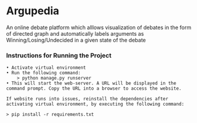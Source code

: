 # Argupedia
 
An online debate platform which alllows visualization of debates in the form of directed graph and automatically labels arguments as Winning/Losing/Undecided in a given state of the debate

### Instructions for Running the Project
```
• Activate virtual environment
• Run the following command:
	> python manage.py runserver
• This will start the web-server. A URL will be displayed in the command prompt. Copy the URL into a browser to access the website.

If website runs into issues, reinstall the dependencies after activating virtual environment, by executing the following command:

> pip install -r requirements.txt
```
